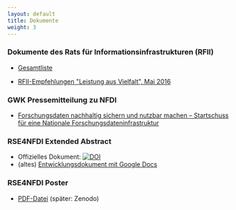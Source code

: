 ```yaml
---
layout: default
title: Dokumente
weight: 3
---
```


### Dokumente des Rats für Informationsinfrastrukturen (RFII)

* [Gesamtliste](http://www.rfii.de/de/dokumente/)

* [RFII-Empfehlungen "Leistung aus Vielfalt", Mai 2016](http://www.rfii.de/?p=1998)

### GWK Pressemitteilung zu NFDI

* [Forschungsdaten nachhaltig sichern und nutzbar machen – Startschuss für eine Nationale Forschungsdateninfrastruktur](https://www.gwk-bonn.de/fileadmin/Redaktion/Dokumente/Pressemitteilungen/pm2018-13.pdf)

### RSE4NFDI Extended Abstract

* Offizielles Dokument: [![DOI](https://zenodo.org/badge/DOI/10.5281/zenodo.2630451.svg)](https://doi.org/10.5281/zenodo.2630451)
* (altes) [Entwicklungsdokument mit Google Docs](https://goo.gl/qZAZq2)

### RSE4NFDI Poster

* [PDF-Datei](../assets/pdf/RSE4NFDI_Poster.pdf) (später: Zenodo)
